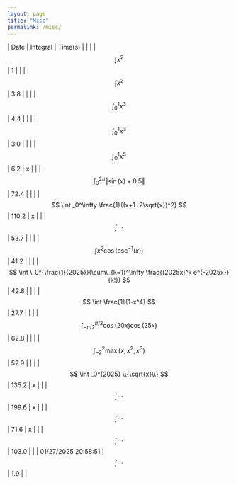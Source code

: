 ```yaml
---
layout: page
title: "Misc"
permalink: /misc/
---
```



| Date | Integral | Time(s) | |
| | $$ \int x^2 $$ | 1 | |
| | $$ \int x^2 $$ | 3.8 | |
| | $$ \int _0^1 x^3 $$ | 4.4 |  |
| | $$ \int _0^1 x^3 $$ | 3.0 |  |
| | $$ \int _0^1 x^5 $$ | 6.2 | x |
| | $$ \int _0^{2\pi} \Vert\sin(x)+0.5\Vert $$ | 72.4 |  |
| | $$ \int _0^\infty \frac{1}{(x+1+2\sqrt{x})^2} $$ | 110.2 | x |
| | $$ \int \cdots $$ | 53.7 |  |
| | $$ \int x^2 \cos(\csc^{-1}(x)) $$ | 41.2 |  |
| | $$ \int \_0^{\frac{1}{2025}}(\sum\_{k=1}^\infty \frac{(2025x)^k e^{-2025x}}{k!}) $$ | 42.8 |  |
| | $$ \int \frac{1}{1-x^4} $$ | 27.7 |  |
| | $$ \int _{-\pi/2}^{\pi/2}\cos(20x)\cos(25x) $$ | 62.8 |  |
| | $$ \int _{-2}^2 \max(x,x^2,x^3) $$ | 52.9 |  |
| | $$ \int _0^{2025} \\{\sqrt{x}\\} $$ | 135.2 | x |
| | $$ \int \cdots $$ | 199.6 | x |
| | $$ \int \cdots $$ | 71.6 | x |
| | $$ \int \cdots $$ | 103.0 |  |
| 01/27/2025 20:58:51 | $$ \int \cdots $$ | 1.9 |  |
